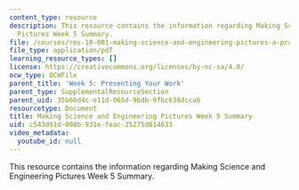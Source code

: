 ```yaml
---
content_type: resource
description: This resource contains the information regarding Making Science and Engineering
  Pictures Week 5 Summary.
file: /courses/res-10-001-making-science-and-engineering-pictures-a-practical-guide-to-presenting-your-work-spring-2016/c543d91d008b931efeac25275d814633_MITRES_10_001S16_Sum_Wk5.pdf
file_type: application/pdf
learning_resource_types: []
license: https://creativecommons.org/licenses/by-nc-sa/4.0/
ocw_type: OCWFile
parent_title: 'Week 5: Presenting Your Work'
parent_type: SupplementalResourceSection
parent_uid: 35b66d4c-e11d-065d-9bdb-9fbc638dcca6
resourcetype: Document
title: Making Science and Engineering Pictures Week 5 Summary
uid: c543d91d-008b-931e-feac-25275d814633
video_metadata:
  youtube_id: null
---
```

This resource contains the information regarding Making Science and Engineering Pictures Week 5 Summary.